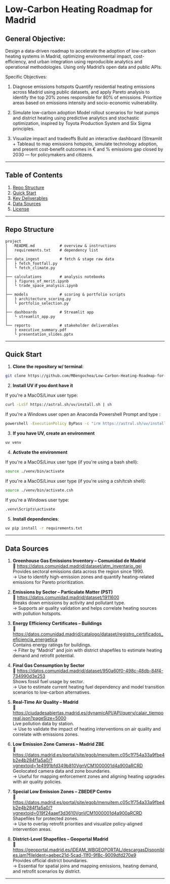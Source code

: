 # Low-Carbon Heating Roadmap for Madrid

General Objective:
---
Design a data-driven roadmap to accelerate the adoption of low-carbon heating systems in Madrid, optimizing environmental impact, cost-efficiency, and urban integration using reproducible analytics and operational methodologies. Using only Madrid’s open data and public APIs.

Specific Objectives:
1. Diagnose emissions hotspots Quantify residential heating emissions across Madrid using public datasets, and apply Pareto analysis to identify the top 20% zones responsible for 80% of emissions. Prioritize areas based on emissions intensity and socio-economic vulnerability.

2. Simulate low-carbon adoption Model rollout scenarios for heat pumps and district heating using predictive analytics and stochastic optimization, inspired by Toyota Production System and Six Sigma principles.

3. Visualize impact and tradeoffs Build an interactive dashboard (Streamlit + Tableau) to map emissions hotspots, simulate technology adoption, and present cost-benefit outcomes in € and % emissions gap closed by 2030 — for policymakers and citizens.

---

## Table of Contents

1. [Repo Structure](#repo-structure)  
2. [Quick Start](#quick-start)  
3. [Key Deliverables](#key-deliverables)  
4. [Data Sources](#data-sources)  
5. [License](#license)

---

## Repo Structure

```
project
│   README.md           # overview & instructions
│   requirements.txt    # dependency list
│
├── data_ingest         # fetch & stage raw data
│   ├ fetch_footfall.py
│   └ fetch_climate.py
│
├── calculations        # analysis notebooks
│   ├ figures_of_merit.ipynb
│   └ trade_space_analysis.ipynb
│
├── models              # scoring & portfolio scripts
│   ├ architecture_scoring.py
│   └ portfolio_selection.py
│
├── dashboards          # Streamlit app
│   └ streamlit_app.py
│
└── reports             # stakeholder deliverables
    ├ executive_summary.pdf
    └ presentation_slides.pptx
```
---
## Quick Start

1. **Clone the repository w/ terminal**:

```bash
git clone https://github.com/MBengochea/Low-Carbon-Heating-Roadmap-for-Madrid.git
```

2. **Install UV if you dont have it**

If you're a MacOS/Linux user type:

```bash
curl -LsSf https://astral.sh/uv/install.sh | sh
```

If you're a Windows user open an Anaconda Powershell Prompt and type :

```bash
powershell -ExecutionPolicy ByPass -c "irm https://astral.sh/uv/install.ps1 | iex"
```

3. **If you have UV, create an environment**

```bash
uv venv 
```

4. **Activate the environment**

If you're a MacOS/Linux user type (if you're using a bash shell):

```bash
source ./venv/bin/activate
```

If you're a MacOS/Linux user type (if you're using a csh/tcsh shell):

```bash
source ./venv/bin/activate.csh
```

If you're a Windows user type:

```bash
.venv\Scripts\activate
```

5. **Install dependencies**:

```bash
uv pip install -r requirements.txt
```
---
## **Data Sources**

1. **Greenhouse Gas Emissions Inventory – Comunidad de Madrid**  
   🔗 https://datos.comunidad.madrid/dataset/atm_inventario_gei  
   Provides sectoral emissions data across the region since 1990.  
   → Use to identify high-emission zones and quantify heating-related emissions for Pareto prioritization.

2. **Emissions by Sector – Particulate Matter (PST)**  
   🔗 https://datos.comunidad.madrid/dataset/1911600  
   Breaks down emissions by activity and pollutant type.  
   → Supports air quality validation and helps correlate heating sources with pollution hotspots.

3. **Energy Efficiency Certificates – Buildings**  
   🔗 https://datos.comunidad.madrid/catalogo/dataset/registro_certificados_eficiencia_energetica  
   Contains energy ratings for buildings.  
   → Filter by “Madrid” and join with district shapefiles to estimate heating demand and retrofit potential.

4. **Final Gas Consumption by Sector**  
   🔗 https://datos.comunidad.madrid/dataset/950a60f0-498c-48db-84f4-734990d3e253  
   Shows fossil fuel usage by sector.  
   → Use to estimate current heating fuel dependency and model transition scenarios to low-carbon alternatives.

5. **Real-Time Air Quality – Madrid**  
   🔗 https://ciudadesabiertas.madrid.es/dynamicAPI/API/query/calair_tiemporeal.json?pageSize=5000  
   Live pollution data by station.  
   → Use to validate the impact of heating interventions on air quality and correlate with emissions zones.

6. **Low Emission Zone Cameras – Madrid ZBE**  
   🔗 https://datos.madrid.es/portal/site/egob/menuitem.c05c1f754a33a9fbe4b2e4b284f1a5a0/?vgnextoid=1e4991bfd349b810VgnVCM1000001d4a900aRCRD  
   Geolocated camera data and zone boundaries.  
   → Useful for mapping enforcement zones and aligning heating upgrades with air quality policies.

7. **Special Low Emission Zones – ZBEDEP Centro**  
   🔗 https://datos.madrid.es/portal/site/egob/menuitem.c05c1f754a33a9fbe4b2e4b284f1a5a0/?vgnextoid=019f24aaef3d3610VgnVCM1000001d4a900aRCRD  
   Shapefiles for protected zones.  
   → Use to overlay retrofit priorities and visualize policy-aligned intervention areas.

8. **District-Level Shapefiles – Geoportal Madrid**  
   🔗 https://geoportal.madrid.es/IDEAM_WBGEOPORTAL/descargasDisponibles.iam?fileIdent=aebec21d-5cad-11f0-9f8c-9009dfd270e9  
   Provides official district boundaries.  
   → Essential for spatial joins and mapping emissions, heating demand, and retrofit scenarios by district.
<!--
9. **3D Building Models – Geoportal Madrid**  
   🔗 https://geoportal.madrid.es/IDEAM_WBGEOPORTAL/dataset.iam?id=ece2d15a-d16f-46e8-aaec-9576771b9997  
   High-resolution 3D geometry grouped by district.  
   → Use to visualize top 20% emission districts in 3D and overlay thematic data like retrofit cost or emissions gap closure.
-->
---
